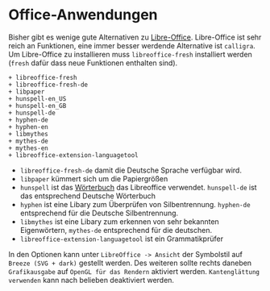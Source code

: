 # Office-Anwendungen

Bisher gibt es wenige gute Alternativen zu [Libre-Office](https://wiki.archlinux.org/index.php/List_of_applications#Office_suites). Libre-Office ist sehr reich an Funktionen, eine immer besser werdende Alternative ist `calligra`. Um Libre-Office zu installieren muss `libreoffice-fresh` installiert werden (`fresh` dafür dass neue Funktionen enthalten sind). 

    + libreoffice-fresh
    + libreoffice-fresh-de
    + libpaper
    + hunspell-en_US
    + hunspell-en_GB
    + hunspell-de
    + hyphen-de
    + hyphen-en
    + libmythes
    + mythes-de
    + mythes-en
    + libreoffice-extension-languagetool

* `libreoffice-fresh-de` damit die Deutsche Sprache verfügbar wird.
* `libpaper` kümmert sich um die Papiergrößen
* `hunspell` ist das [Wörterbuch](https://wiki.archlinux.de/title/LibreOffice#Rechtschreibpr.C3.BCfung_.26_Co.) das Libreoffice verwendet. `hunspell-de` ist das entsprechend Deutsche Wörterbuch
* `hyphen` ist eine Libary zum Überprüfen von Silbentrennung. `hyphen-de` entsprechend für die Deutsche Silbentrennung.
* `libmythes` ist eine Libary zum erkennen von sehr bekannten Eigenwörtern, `mythes-de` entsprechend für die deutschen.
* `libreoffice-extension-languagetool` ist ein Grammatikprüfer

In den Optionen kann unter `LibreOffice -> Ansicht` der Symbolstil auf `Breeze (SVG + dark)` gestellt werden. Des weiteren sollte rechts daneben `Grafikausgabe` auf `OpenGL für das Rendern` aktiviert werden.  `Kantenglättung verwenden` kann nach belieben deaktiviert werden.


<!--

Optional: 

    - sane # zum scannen
    - unixodbc # odbc db

-->
